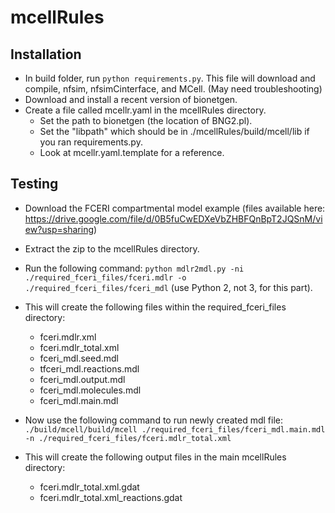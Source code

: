 # mcellRules

## Installation

- In build folder, run `python requirements.py`. This file will download and
  compile, nfsim, nfsimCinterface, and MCell. (May need troubleshooting)
- Download and install a recent version of bionetgen.
- Create a file called mcellr.yaml in the mcellRules directory.
  - Set the path to bionetgen (the location of BNG2.pl).
  - Set the "libpath" which should be in ./mcellRules/build/mcell/lib if you
    ran requirements.py.
  - Look at mcellr.yaml.template for a reference.

## Testing

- Download the FCERI compartmental model example (files available here:
  https://drive.google.com/file/d/0B5fuCwEDXeVbZHBFQnBpT2JQSnM/view?usp=sharing)
- Extract the zip to the mcellRules directory.
- Run the following command: `python mdlr2mdl.py -ni
  ./required_fceri_files/fceri.mdlr -o ./required_fceri_files/fceri_mdl`
  (use Python 2, not 3, for this part).
- This will create the following files within the required_fceri_files
  directory:
  - fceri.mdlr.xml
  - fceri.mdlr_total.xml
  - fceri_mdl.seed.mdl
  - tfceri_mdl.reactions.mdl
  - fceri_mdl.output.mdl
  - fceri_mdl.molecules.mdl
  - fceri_mdl.main.mdl

- Now use the following command to run newly created mdl file:
  `./build/mcell/build/mcell ./required_fceri_files/fceri_mdl.main.mdl -n
  ./required_fceri_files/fceri.mdlr_total.xml`
- This will create the following output files in the main mcellRules directory: 
  - fceri.mdlr_total.xml.gdat
  - fceri.mdlr_total.xml_reactions.gdat
